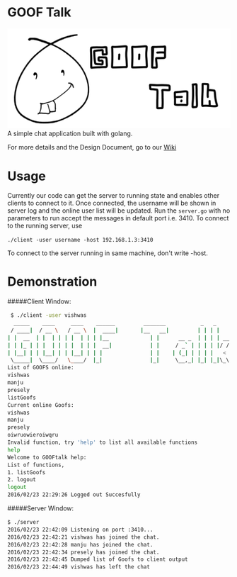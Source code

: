 # GOOF Talk
![Gooftalk_Logo](https://raw.githubusercontent.com/GOOFS/go-goof-Talk/master/Images/Gooftalk_Logo.jpg)
 A simple chat application built with golang.

 For more details and the Design Document, go to our [Wiki](https://github.com/GOOFS/go-goof-Talk/wiki/Design-Document)

# Usage
Currently our code can get the server to running state and enables other clients to connect to it. Once connected, the username will be shown in server log and the online user list will be updated. Run the `server.go` with no parameters to run accept the messages in default port i.e. 3410.
To connect to the running server, use

`./client -user username -host 192.168.1.3:3410`

To connect to the server running in same machine, don't write -host.

# Demonstration

#####Client Window:
```sh
 $ ./client -user vishwas
  _____    ____     ____    ______         _______           _   _
 / ____|  / __ \   / __ \  |  ____|       |__   __|         | | | |
| |  __  | |  | | | |  | | | |__             | |      __ _  | | | | __
| | |_ | | |  | | | |  | | |  __|            | |     / _` | | | | |/ /
| |__| | | |__| | | |__| | | |               | |    | (_| | | | |   <
 \_____|  \____/   \____/  |_|               |_|     \__,_| |_| |_|\_\  v1.0
List of GOOFS online:
vishwas
manju
presely
listGoofs
Current online Goofs:
vishwas
manju
presely
oiwruowieroiwqru
Invalid function, try 'help' to list all available functions
help
Welcome to GOOFtalk help:
List of functions,
1. listGoofs
2. logout
logout
2016/02/23 22:29:26 Logged out Succesfully
```

#####Server Window:

```sh
$ ./server
2016/02/23 22:42:09 Listening on port :3410...
2016/02/23 22:42:21 vishwas has joined the chat.
2016/02/23 22:42:28 manju has joined the chat.
2016/02/23 22:42:34 presely has joined the chat.
2016/02/23 22:42:45 Dumped list of Goofs to client output
2016/02/23 22:44:49 vishwas has left the chat
```
